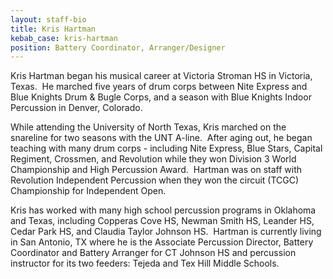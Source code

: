 ```yaml
---
layout: staff-bio
title: Kris Hartman
kebab_case: kris-hartman
position: Battery Coordinator, Arranger/Designer
---
```

Kris Hartman began his musical career at Victoria Stroman HS in Victoria, Texas. &nbsp;He marched five years of drum corps between Nite Express and Blue Knights Drum & Bugle Corps, and a season with Blue Knights Indoor Percussion in Denver, Colorado.

While attending the University of North Texas, Kris marched on the snareline for two seasons with the UNT A-line. &nbsp;After aging out, he began teaching with many drum corps - including Nite Express, Blue Stars, Capital Regiment, Crossmen, and Revolution while they won Division 3 World Championship and High Percussion Award. &nbsp;Hartman was on staff with Revolution Independent Percussion when they won the circuit (TCGC) Championship for Independent Open.

Kris has worked with many high school percussion programs in Oklahoma and Texas, including Copperas Cove HS, Newman Smith HS, Leander HS, Cedar Park HS, and Claudia Taylor Johnson HS. &nbsp;Hartman is currently living in San Antonio, TX where he is the Associate Percussion Director, Battery Coordinator and Battery Arranger for CT Johnson HS and percussion instructor for its two feeders: Tejeda and Tex Hill Middle Schools.
